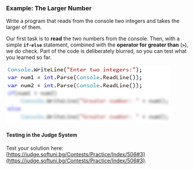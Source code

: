 ### Example: The Larger Number

Write a program that reads from the console two integers and takes the larger of them.

Our first task is to **read** the two numbers from the console. Then, with a simple **`if-else`** statement, combined with the **operator for greater than** (**`>`**), we do check. Part of the code is deliberately blurred, so you can test what you learned so far.

![](/assets/chapter-3-images/04.Greater-number-02.png)

#### Testing in the Judge System

Test your solution here:
[https://judge.softuni.bg/Contests/Practice/Index/506#3](https://judge.softuni.bg/Contests/Practice/Index/506#3).
